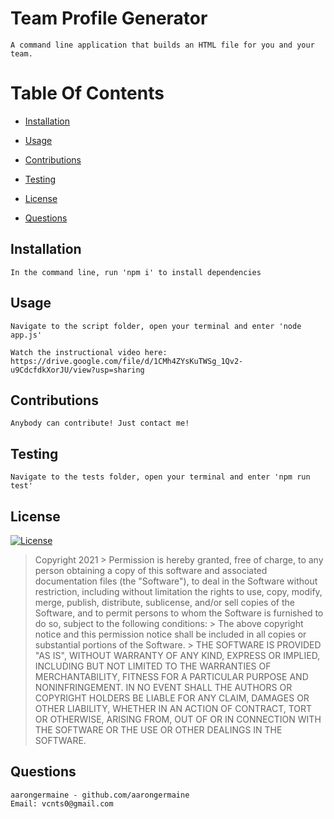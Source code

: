 
  # Team Profile Generator
    A command line application that builds an HTML file for you and your team.
  
  # Table Of Contents

  - [Installation](##=installation)

  - [Usage](##=usage)

  - [Contributions](##=contributions)

  - [Testing](##=testing)

  - [License](##=license)

  - [Questions](##=questions)
    
   ## Installation
    In the command line, run 'npm i' to install dependencies
    
   ## Usage
    Navigate to the script folder, open your terminal and enter 'node app.js'

    Watch the instructional video here: https://drive.google.com/file/d/1CMh4ZYsKuTWSg_1Qv2-u9CdcfdkXorJU/view?usp=sharing
    
   ## Contributions
    
    Anybody can contribute! Just contact me!
    
   ## Testing 
    
    Navigate to the tests folder, open your terminal and enter 'npm run test'
    
   ## License
   [![License](https://img.shields.io/badge/License-MIT-yellow.svg)](https://opensource.org/licenses/MIT)
   > Copyright 2021 
    > Permission is hereby granted, free of charge, to any person obtaining a copy of this software and associated documentation files (the "Software"), to deal in the Software without restriction, including without limitation the rights to use, copy, modify, merge, publish, distribute, sublicense, and/or sell copies of the Software, and to permit persons to whom the Software is furnished to do so, subject to the following conditions:
    > The above copyright notice and this permission notice shall be included in all copies or substantial portions of the Software.
    > THE SOFTWARE IS PROVIDED "AS IS", WITHOUT WARRANTY OF ANY KIND, EXPRESS OR IMPLIED, INCLUDING BUT NOT LIMITED TO THE WARRANTIES OF MERCHANTABILITY, FITNESS FOR A PARTICULAR PURPOSE AND NONINFRINGEMENT. IN NO EVENT SHALL THE AUTHORS OR COPYRIGHT HOLDERS BE LIABLE FOR ANY CLAIM, DAMAGES OR OTHER LIABILITY, WHETHER IN AN ACTION OF CONTRACT, TORT OR OTHERWISE, ARISING FROM, OUT OF OR IN CONNECTION WITH THE SOFTWARE OR THE USE OR OTHER DEALINGS IN THE SOFTWARE.
    
   ## Questions
    
    aarongermaine - github.com/aarongermaine
    Email: vcnts0@gmail.com